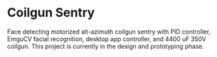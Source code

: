# Coilgun Sentry

Face detecting motorized alt-azimuth coilgun sentry with PID controller, EmguCV facial recognition, desktop app controller, and 4400 uF 350V coilgun. This project is currently in the design and prototyping phase. 
